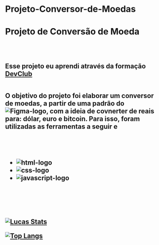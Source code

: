 # Projeto-Conversor-de-Moedas
<h1>Projeto de Conversão de Moeda</h1>
<br>
<br>
<h2>Esse projeto eu aprendi através da formação <a href = "https://rodolfomori.com.br/devclub" target = "_blank">DevClub</a>
  <br>
  <br>
<p> O objetivo do projeto foi elaborar um conversor de moedas, a partir de uma padrão do <img src = "https://img.shields.io/badge/Figma-F24E1E?style=for-the-badge&logo=figma&logoColor=white" alt = "Figma-logo" target = "_blank">, com a ideia de covnerter de reais para: dólar, euro e bitcoin. Para isso, foram utilizadas as ferramentas a seguir e</p>
<br>
<br>

  - <img src = "https://img.shields.io/badge/HTML5-E34F26?style=for-the-badge&logo=html5&logoColor=whitek" alt = "html-logo">
  
  - <img src = "https://img.shields.io/badge/CSS3-1572B6?style=for-the-badge&logo=css3&logoColor=white" alt = "css-logo">
  
 -  <img src = "https://img.shields.io/badge/JavaScript-F7DF1E?style=for-the-badge&logo=javascript&logoColor=black" alt = "javascript-logo">
<br>
<br>
  <br>
  
  [![Lucas Stats](https://github-readme-stats.vercel.app/api?username=lucasoliveiraDEV22)](https://github.com/anuraghazra/github-readme-stats)

  
  [![Top Langs](https://github-readme-stats.vercel.app/api/top-langs/?username=lucasoliveiraDEV22)](https://github.com/anuraghazra/github-readme-stats)
